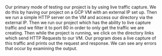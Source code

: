 Our primary mode of testing our project is by using live traffic capture. We do this by having our project on a GCP VM with an external IP set up. Then we run a simple HTTP server on the VM and access our directory via the external IP. Then we run our project which has the ability to live capture traffic and we filter it to port 80 in order to only get the traffic we are creating. Then while the project is running, we click on the directory links which send HTTP Requests to our VM. Our program does a live capture of this traffic and prints out the request and response. We can see any errors that occur by examining the output.
